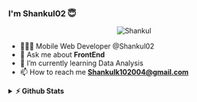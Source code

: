 ### I'm Shankul02 😇
<p align="center"> <img src="https://komarev.com/ghpvc/?username=Shankul02" alt="Shankul" /> </p>

- 🧑🏽‍💻 Mobile Web Developer @Shankul02
- 💬 Ask me about **FrontEnd**
- 🌱 I’m currently learning Data Analysis 
- 📫 How to reach me **Shankulk102004@gmail.com**


<details>	
  <summary><b>⚡ Github Stats</b></summary>
<img height="180em" src="https://github-readme-stats.vercel.app/api?username=Shankul02&show_icons=true&locale=en" alt="Shankul02" />
<img height="180em" src="https://github-readme-stats.vercel.app/api/top-langs/?username=Shankul02&layout=compact"/>
<img align="center" src="https://github-readme-streak-stats.herokuapp.com/?user=Shankul028&" alt="Shankul02" />
</details>
